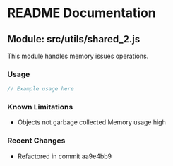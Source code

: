 # README Documentation

## Module: src/utils/shared_2.js

This module handles memory issues operations.

### Usage

```javascript
// Example usage here
```

### Known Limitations

- Objects not garbage collected Memory usage high

### Recent Changes

- Refactored in commit aa9e4bb9
